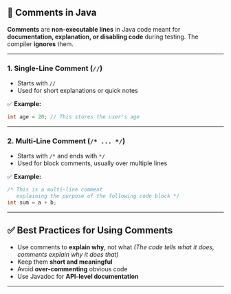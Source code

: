 
## 📝 Comments in Java

**Comments** are **non-executable lines** in Java code meant for **documentation, explanation, or disabling code** during testing. The compiler **ignores** them.

---

### 1. **Single-Line Comment (`//`)**

* Starts with `//`
* Used for short explanations or quick notes

✅ **Example:**

```java
int age = 20; // This stores the user's age
```

---

### 2. **Multi-Line Comment (`/* ... */`)**

* Starts with `/*` and ends with `*/`
* Used for block comments, usually over multiple lines

✅ **Example:**

```java
/* This is a multi-line comment
   explaining the purpose of the following code block */
int sum = a + b;
```

---

## ✅ Best Practices for Using Comments

* Use comments to **explain why**, not what
  *(The code tells what it does, comments explain why it does that)*
* Keep them **short and meaningful**
* Avoid **over-commenting** obvious code
* Use Javadoc for **API-level documentation**

---

